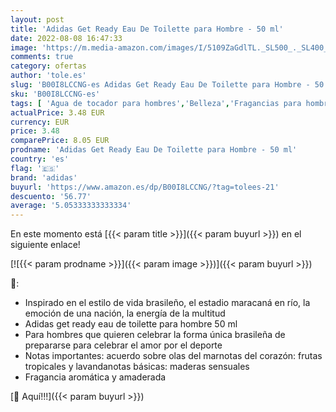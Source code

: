```yaml
---
layout: post
title: 'Adidas Get Ready Eau De Toilette para Hombre - 50 ml'
date: 2022-08-08 16:47:33
image: 'https://m.media-amazon.com/images/I/5109ZaGdlTL._SL500_._SL400_.jpg'
comments: true
category: ofertas
author: 'tole.es'
slug: 'B00I8LCCNG-es Adidas Get Ready Eau De Toilette para Hombre - 50 ml'
sku: 'B00I8LCCNG-es'
tags: [ 'Agua de tocador para hombres','Belleza','Fragancias para hombres','Perfumes y fragancias','adidas','de','eau','toilette','🇪🇸', ]
actualPrice: 3.48 EUR
currency: EUR
price: 3.48
comparePrice: 8.05 EUR
prodname: 'Adidas Get Ready Eau De Toilette para Hombre - 50 ml'
country: 'es'
flag: '🇪🇸'
brand: 'adidas'
buyurl: 'https://www.amazon.es/dp/B00I8LCCNG/?tag=tolees-21'
descuento: '56.77'
average: '5.05333333333334'
---
```


En este momento está [{{< param title >}}]({{< param buyurl >}}) en el siguiente enlace!

[![{{< param prodname >}}]({{< param image >}})]({{< param buyurl >}})

🔎:

- Inspirado en el estilo de vida brasileño, el estadio maracaná en río, la emoción de una nación, la energía de la multitud
- Adidas get ready eau de toilette para hombre 50 ml
- Para hombres que quieren celebrar la forma única brasileña de prepararse para celebrar el amor por el deporte
- Notas importantes: acuerdo sobre olas del marnotas del corazón: frutas tropicales y lavandanotas básicas: maderas sensuales
- Fragancia aromática y amaderada

[🛒 Aquí!!!]({{< param buyurl >}})
